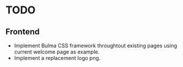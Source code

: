 # TODO

## Frontend

* Implement Bulma CSS framework throughtout existing pages using current welcome page as example.
* Implement a replacement logo png.
